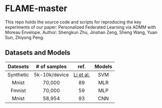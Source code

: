 # FLAME-master
This repo holds the source code and scripts for reproducing the key experiments of our paper: Personalized Federated Learning via ADMM with Moreau Envelope.
Author: Shengkun Zhu, Jinshan Zeng, Sheng Wang, Yuan Sun, Zhiyong Peng.
## Datasets and Models
| Datesets | # of samples | ref. | Models |
| :----: | :----: | :----: | :----: |
Synthetic | 5k-10k/device | [Li et al.]([链接地址](https://proceedings.mlsys.org/paper_files/paper/2020/file/1f5fe83998a09396ebe6477d9475ba0c-Paper.pdf) "Federated optimization in heterogeneous networks.") | SVM
Mnist | 70,000 | 89 | MLR
Fmnist | 70,000 | 59 | MLP |
Mnist | 58,954 | 93 | CNN


